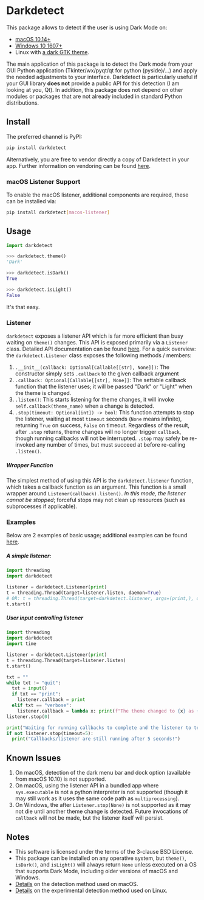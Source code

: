 # Darkdetect

This package allows to detect if the user is using Dark Mode on:

- [macOS 10.14+](https://support.apple.com/en-us/HT208976)
- [Windows 10 1607+](https://blogs.windows.com/windowsexperience/2016/08/08/windows-10-tip-personalize-your-pc-by-enabling-the-dark-theme/)
- Linux with [a dark GTK theme](https://www.gnome-look.org/browse/cat/135/ord/rating/?tag=dark).

The main application of this package is to detect the Dark mode from your GUI Python application (Tkinter/wx/pyqt/qt for python (pyside)/...) and apply the needed adjustments to your interface. Darkdetect is particularly useful if your GUI library **does not** provide a public API for this detection (I am looking at you, Qt). In addition, this package does not depend on other modules or packages that are not already included in standard Python distributions.

## Install

The preferred channel is PyPI:
```bash
pip install darkdetect
```

Alternatively, you are free to vendor directly a copy of Darkdetect in your app. Further information on vendoring can be found [here](https://medium.com/underdog-io-engineering/vendoring-python-dependencies-with-pip-b9eb6078b9c0).

### macOS Listener Support

To enable the macOS listener, additional components are required, these can be installed via:
```bash
pip install darkdetect[macos-listener]
```

## Usage

```python
import darkdetect

>>> darkdetect.theme()
'Dark'

>>> darkdetect.isDark()
True

>>> darkdetect.isLight()
False
```
It's that easy.

### Listener

`darkdetect` exposes a listener API which is far more efficient than busy waiting on `theme()` changes.
This API is exposed primarily via a `Listener` class.
Detailed API documentation can be found [here](docs/api.md).
For a quick overview: the `darkdetect.Listener` class exposes the following methods / members:

1. `.__init__(callback: Optional[Callable[[str], None]])`: The constructor simply sets `.callback` to the given callback argument
1. `.callback: Optional[Callable[[str], None]]`: The settable callback function that the listener uses; it will be passed "Dark" or "Light" when the theme is changed.
1. `.listen()`: This starts listening for theme changes, it will invoke
`self.callback(theme_name)` when a change is detected.
1. `.stop(timeout: Optional[int]) -> bool`: 
This function attempts to stop the listener,
waiting at most `timeout` seconds (`None` means infinite),
returning `True` on success, `False` on timeout.
Regardless of the result, after `.stop` returns, theme changes 
will no longer trigger `callback`, though running callbacks will
not be interrupted.
`.stop` may safely be re-invoked any number of times, but must succeed at before re-calling `.listen()`.

##### Wrapper Function

The simplest method of using this API is the `darkdetect.listener` function,
which takes a callback function as an argument.
This function is a small wrapper around `Listener(callback).listen()`.
_In this mode, the listener cannot be stopped_; forceful stops may not clean up resources (such as subprocesses if applicable).

### Examples

Below are 2 examples of basic usage; additional examples can be found [here](docs/examples.md).

##### A simple listener:
```python
import threading
import darkdetect

listener = darkdetect.Listener(print)
t = threading.Thread(target=listener.listen, daemon=True)
# OR: t = threading.Thread(target=darkdetect.listener, args=(print,), daemon=True)
t.start()
```

##### User input controlling listener
```python
import threading
import darkdetect
import time

listener = darkdetect.Listener(print)
t = threading.Thread(target=listener.listen)
t.start()

txt = ""
while txt != "quit":
  txt = input()
  if txt == "print":
    listener.callback = print
  elif txt == "verbose":
    listener.callback = lambda x: print(f"The theme changed to {x} as {time.time()}")
listener.stop(0)

print("Waiting for running callbacks to complete and the listener to terminate")
if not listener.stop(timeout=5):
  print("Callbacks/listener are still running after 5 seconds!")
```

## Known Issues

1. On macOS, detection of the dark menu bar and dock option (available from macOS 10.10) is not supported.
1. On macOS, using the listener API in a bundled app where `sys.executable` is not a python interpreter is not supported (though it may still work as it uses the same code path as `multiprocessing`).
1. On Windows, the after `Listener.stop(None)` is not supported as it may not die until another theme change is detected.
Future invocations of `callback` will not be made, but the listener itself will persist.

## Notes

- This software is licensed under the terms of the 3-clause BSD License.
- This package can be installed on any operative system, but `theme()`, `isDark()`, and `isLight()` will always return `None` unless executed on a OS that supports Dark Mode, including older versions of macOS and Windows.
- [Details](https://stackoverflow.com/questions/25207077/how-to-detect-if-os-x-is-in-dark-mode) on the detection method used on macOS.
- [Details](https://askubuntu.com/questions/1261366/detecting-dark-mode#comment2132694_1261366) on the experimental detection method used on Linux.

